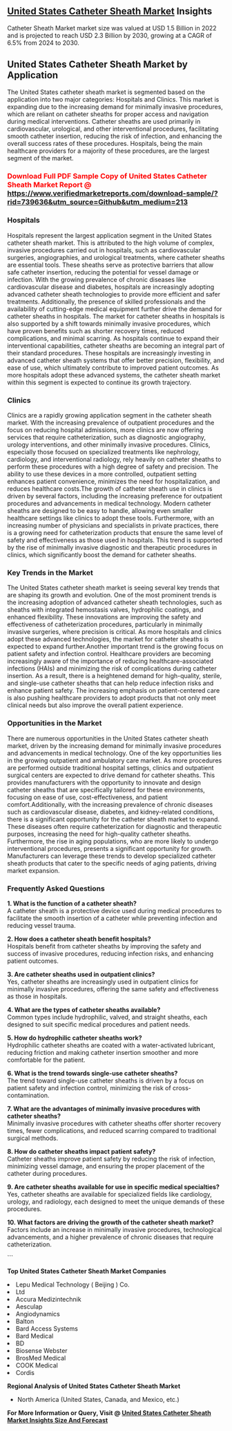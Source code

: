 <h2><a href="https://www.verifiedmarketreports.com/download-sample/?rid=739636&amp;utm_source=Github&amp;utm_medium=213" target="_blank">United States Catheter Sheath Market</a> Insights</h2><p>Catheter Sheath Market market size was valued at USD 1.5 Billion in 2022 and is projected to reach USD 2.3 Billion by 2030, growing at a CAGR of 6.5% from 2024 to 2030.</p><p><h2>United States Catheter Sheath Market by Application</h2>The United States catheter sheath market is segmented based on the application into two major categories: Hospitals and Clinics. This market is expanding due to the increasing demand for minimally invasive procedures, which are reliant on catheter sheaths for proper access and navigation during medical interventions. Catheter sheaths are used primarily in cardiovascular, urological, and other interventional procedures, facilitating smooth catheter insertion, reducing the risk of infection, and enhancing the overall success rates of these procedures. Hospitals, being the main healthcare providers for a majority of these procedures, are the largest segment of the market.<h3><p><span class=""><span style="color: #ff0000;"><strong>Download Full PDF Sample Copy of United States Catheter Sheath Market Report</strong> @ </span><a href="https://www.verifiedmarketreports.com/download-sample/?rid=739636&amp;utm_source=Github&amp;utm_medium=213" target="_blank">https://www.verifiedmarketreports.com/download-sample/?rid=739636&amp;utm_source=Github&amp;utm_medium=213</a></span></p></h3><h3>Hospitals</h3>Hospitals represent the largest application segment in the United States catheter sheath market. This is attributed to the high volume of complex, invasive procedures carried out in hospitals, such as cardiovascular surgeries, angiographies, and urological treatments, where catheter sheaths are essential tools. These sheaths serve as protective barriers that allow safe catheter insertion, reducing the potential for vessel damage or infection. With the growing prevalence of chronic diseases like cardiovascular disease and diabetes, hospitals are increasingly adopting advanced catheter sheath technologies to provide more efficient and safer treatments. Additionally, the presence of skilled professionals and the availability of cutting-edge medical equipment further drive the demand for catheter sheaths in hospitals. The market for catheter sheaths in hospitals is also supported by a shift towards minimally invasive procedures, which have proven benefits such as shorter recovery times, reduced complications, and minimal scarring. As hospitals continue to expand their interventional capabilities, catheter sheaths are becoming an integral part of their standard procedures. These hospitals are increasingly investing in advanced catheter sheath systems that offer better precision, flexibility, and ease of use, which ultimately contribute to improved patient outcomes. As more hospitals adopt these advanced systems, the catheter sheath market within this segment is expected to continue its growth trajectory.<h3>Clinics</h3>Clinics are a rapidly growing application segment in the catheter sheath market. With the increasing prevalence of outpatient procedures and the focus on reducing hospital admissions, more clinics are now offering services that require catheterization, such as diagnostic angiography, urology interventions, and other minimally invasive procedures. Clinics, especially those focused on specialized treatments like nephrology, cardiology, and interventional radiology, rely heavily on catheter sheaths to perform these procedures with a high degree of safety and precision. The ability to use these devices in a more controlled, outpatient setting enhances patient convenience, minimizes the need for hospitalization, and reduces healthcare costs.The growth of catheter sheath use in clinics is driven by several factors, including the increasing preference for outpatient procedures and advancements in medical technology. Modern catheter sheaths are designed to be easy to handle, allowing even smaller healthcare settings like clinics to adopt these tools. Furthermore, with an increasing number of physicians and specialists in private practices, there is a growing need for catheterization products that ensure the same level of safety and effectiveness as those used in hospitals. This trend is supported by the rise of minimally invasive diagnostic and therapeutic procedures in clinics, which significantly boost the demand for catheter sheaths.<h3>Key Trends in the Market</h3>The United States catheter sheath market is seeing several key trends that are shaping its growth and evolution. One of the most prominent trends is the increasing adoption of advanced catheter sheath technologies, such as sheaths with integrated hemostasis valves, hydrophilic coatings, and enhanced flexibility. These innovations are improving the safety and effectiveness of catheterization procedures, particularly in minimally invasive surgeries, where precision is critical. As more hospitals and clinics adopt these advanced technologies, the market for catheter sheaths is expected to expand further.Another important trend is the growing focus on patient safety and infection control. Healthcare providers are becoming increasingly aware of the importance of reducing healthcare-associated infections (HAIs) and minimizing the risk of complications during catheter insertion. As a result, there is a heightened demand for high-quality, sterile, and single-use catheter sheaths that can help reduce infection risks and enhance patient safety. The increasing emphasis on patient-centered care is also pushing healthcare providers to adopt products that not only meet clinical needs but also improve the overall patient experience.<h3>Opportunities in the Market</h3>There are numerous opportunities in the United States catheter sheath market, driven by the increasing demand for minimally invasive procedures and advancements in medical technology. One of the key opportunities lies in the growing outpatient and ambulatory care market. As more procedures are performed outside traditional hospital settings, clinics and outpatient surgical centers are expected to drive demand for catheter sheaths. This provides manufacturers with the opportunity to innovate and design catheter sheaths that are specifically tailored for these environments, focusing on ease of use, cost-effectiveness, and patient comfort.Additionally, with the increasing prevalence of chronic diseases such as cardiovascular disease, diabetes, and kidney-related conditions, there is a significant opportunity for the catheter sheath market to expand. These diseases often require catheterization for diagnostic and therapeutic purposes, increasing the need for high-quality catheter sheaths. Furthermore, the rise in aging populations, who are more likely to undergo interventional procedures, presents a significant opportunity for growth. Manufacturers can leverage these trends to develop specialized catheter sheath products that cater to the specific needs of aging patients, driving market expansion.<h3>Frequently Asked Questions</h3><p><strong>1. What is the function of a catheter sheath?</strong><br> A catheter sheath is a protective device used during medical procedures to facilitate the smooth insertion of a catheter while preventing infection and reducing vessel trauma.</p><p><strong>2. How does a catheter sheath benefit hospitals?</strong><br> Hospitals benefit from catheter sheaths by improving the safety and success of invasive procedures, reducing infection risks, and enhancing patient outcomes.</p><p><strong>3. Are catheter sheaths used in outpatient clinics?</strong><br> Yes, catheter sheaths are increasingly used in outpatient clinics for minimally invasive procedures, offering the same safety and effectiveness as those in hospitals.</p><p><strong>4. What are the types of catheter sheaths available?</strong><br> Common types include hydrophilic, valved, and straight sheaths, each designed to suit specific medical procedures and patient needs.</p><p><strong>5. How do hydrophilic catheter sheaths work?</strong><br> Hydrophilic catheter sheaths are coated with a water-activated lubricant, reducing friction and making catheter insertion smoother and more comfortable for the patient.</p><p><strong>6. What is the trend towards single-use catheter sheaths?</strong><br> The trend toward single-use catheter sheaths is driven by a focus on patient safety and infection control, minimizing the risk of cross-contamination.</p><p><strong>7. What are the advantages of minimally invasive procedures with catheter sheaths?</strong><br> Minimally invasive procedures with catheter sheaths offer shorter recovery times, fewer complications, and reduced scarring compared to traditional surgical methods.</p><p><strong>8. How do catheter sheaths impact patient safety?</strong><br> Catheter sheaths improve patient safety by reducing the risk of infection, minimizing vessel damage, and ensuring the proper placement of the catheter during procedures.</p><p><strong>9. Are catheter sheaths available for use in specific medical specialties?</strong><br> Yes, catheter sheaths are available for specialized fields like cardiology, urology, and radiology, each designed to meet the unique demands of these procedures.</p><p><strong>10. What factors are driving the growth of the catheter sheath market?</strong><br> Factors include an increase in minimally invasive procedures, technological advancements, and a higher prevalence of chronic diseases that require catheterization.</p>```</p><p><strong>Top United States Catheter Sheath Market Companies</strong></p><div data-test-id=""><p><li>Lepu Medical Technology ( Beijing ) Co.</li><li> Ltd</li><li> Accura Medizintechnik</li><li> Aesculap</li><li> Angiodynamics</li><li> Balton</li><li> Bard Access Systems</li><li> Bard Medical</li><li> BD</li><li> Biosense Webster</li><li> BrosMed Medical</li><li> COOK Medical</li><li> Cordis</li></p><div><strong>Regional Analysis of&nbsp;United States Catheter Sheath Market</strong></div><ul><li dir="ltr"><p dir="ltr">North America&nbsp;(United States, Canada, and Mexico, etc.)</p></li></ul><p><strong>For More Information or Query, Visit @&nbsp;</strong><strong><a href="https://www.verifiedmarketreports.com/product/catheter-sheath-market/?utm_source=Github&amp;utm_medium=213" target="_blank">United States Catheter Sheath Market Insights Size And Forecast</a></strong></p></div>

